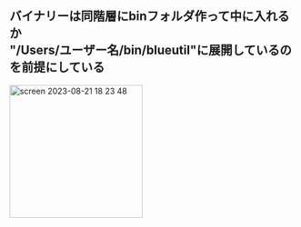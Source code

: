 バイナリーは同階層にbinフォルダ作って中に入れるか  
"/Users/ユーザー名/bin/blueutil"に展開しているのを前提にしている  
---  
<img width="234" alt="screen 2023-08-21 18 23 48" src="https://github.com/force4u/AppleScript/assets/11995768/543182fe-5d41-40f0-b791-5dc19a313f3f">
